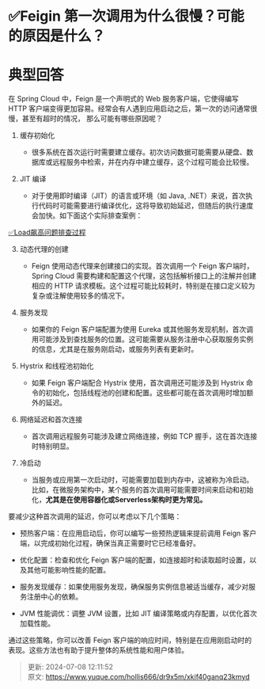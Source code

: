 # ✅Feigin 第一次调用为什么很慢？可能的原因是什么？

# 典型回答


在 Spring Cloud 中，Feign 是一个声明式的 Web 服务客户端，它使得编写 HTTP 客户端变得更加容易。经常会有人遇到应用启动之后，第一次的访问通常很慢，甚至有超时的情况， 那么可能有哪些原因呢？





1. 缓存初始化
    - 很多系统在首次运行时需要建立缓存。初次访问数据可能需要从硬盘、数据库或远程服务中检索，并在内存中建立缓存，这个过程可能会比较慢。



2. JIT 编译
    - 对于使用即时编译（JIT）的语言或环境（如 Java, .NET）来说，首次执行代码时可能需要进行编译优化，这将导致初始延迟，但随后的执行速度会加快。如下面这个实际排查案例：



[✅Load飙高问题排查过程](https://www.yuque.com/hollis666/dr9x5m/uq7bul)



3. 动态代理的创建
    - Feign 使用动态代理来创建接口的实现。首次调用一个 Feign 客户端时，Spring Cloud 需要构建和配置这个代理，这包括解析接口上的注解并创建相应的 HTTP 请求模板。这个过程可能比较耗时，特别是在接口定义较为复杂或注解使用较多的情况下。



4. 服务发现
    - 如果你的 Feign 客户端配置为使用 Eureka 或其他服务发现机制，首次调用可能涉及到查找服务的位置。这可能需要从服务注册中心获取服务实例的信息，尤其是在服务刚启动，或服务列表有更新时。



5. Hystrix 和线程池初始化
    - 如果 Feign 客户端配合 Hystrix 使用，首次调用还可能涉及到 Hystrix 命令的初始化，包括线程池的创建和配置。这些都可能在首次调用时增加额外的延迟。



6. 网络延迟和首次连接
    - 首次调用远程服务可能涉及建立网络连接，例如 TCP 握手，这在首次连接时特别明显。



7. 冷启动
    - 当服务或应用第一次启动时，可能需要加载到内存中，这被称为冷启动。比如，在微服务架构中，某个服务的首次调用可能需要时间来启动和初始化，**尤其是在使用容器化或Serverless架构时更为常见。**





要减少这种首次调用的延迟，你可以考虑以下几个策略：



+ 预热客户端：在应用启动后，你可以编写一些预热逻辑来提前调用 Feign 客户端，以完成初始化过程，确保当真正需要时它已经准备好。



+ 优化配置：检查和优化 Feign 客户端的配置，如连接超时和读取超时设置，以及其他可能影响性能的配置。



+ 服务发现缓存：如果使用服务发现，确保服务实例信息被适当缓存，减少对服务注册中心的依赖。



+ JVM 性能调优：调整 JVM 设置，比如 JIT 编译策略或内存配置，以优化首次加载性能。



通过这些策略，你可以改善 Feign 客户端的响应时间，特别是在应用刚启动时的表现。这些方法也有助于提升整体的系统性能和用户体验。



> 更新: 2024-07-08 12:11:52  
> 原文: <https://www.yuque.com/hollis666/dr9x5m/xkif40ganq23kmyd>